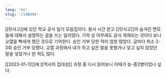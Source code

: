```yaml
---
lang: 'ko'
slug: '/14B494'
---
```


[[민사고]]에 있던 학교 공식 일기 모음집이다.
봉사 시간 받고 [[민사고]]의 숨겨진 면모들에 대해서 설명하는 글을 쓰는 일이었다.
기억 상 아무래도 공식 게재되는 것이다 보니 교열을 빡세게 했던 것으로 기억한다.
승인 거부 당한 적이 엄청 많았다.
글마다 최소 2-3회 승인 거부 당했다.
교열 과정에서 내가 하고 싶은 말을 못했거나 넣고 싶지 않았던 말을 넣었거나 한 적도 많다.

[[2023-01-12]]에 [[역사의 집대성]] 과정 중 다시 읽어보니 이때가 늦-중2병이었나 싶다.
